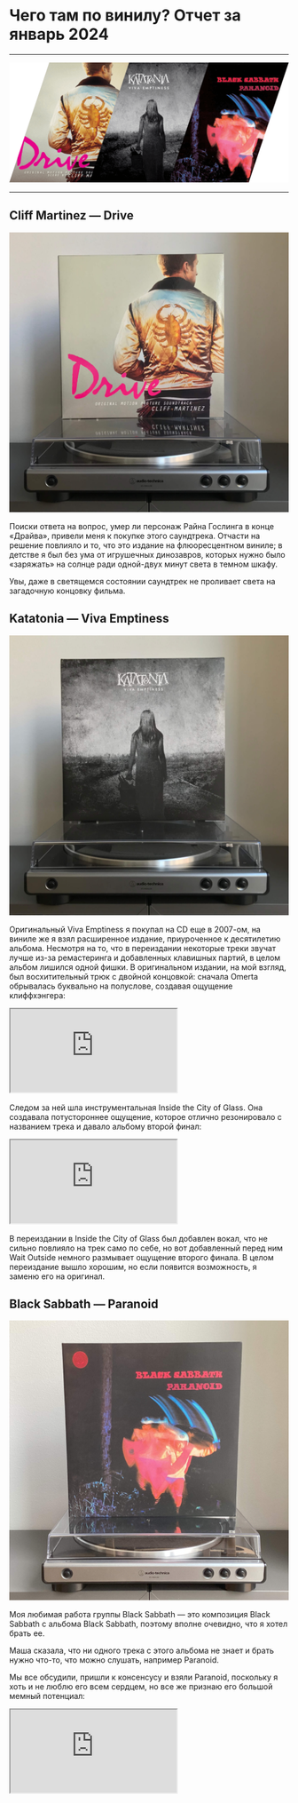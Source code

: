# Чего там по винилу? Отчет за январь 2024

***

![](./img/cover.png)

***

## Cliff Martinez — Drive

![](./img/drive.jpg)

Поиски ответа на вопрос, умер ли персонаж Райна Гослинга в конце «Драйва», привели меня к покупке этого саундтрека.
Отчасти на решение повлияло и то, что это издание на флюоресцентном виниле; в детстве я был без ума от игрушечных динозавров, которых нужно было «заряжать» на солнце ради одной-двух минут света в темном шкафу.

Увы, даже в светящемся состоянии саундтрек не проливает света на загадочную концовку фильма.

## Katatonia — Viva Emptiness

![](./img/katatonia-viva-emptiness.jpg)

Оригинальный Viva Emptiness я покупал на CD еще в 2007-ом, на виниле же я взял расширенное издание, приуроченное к десятилетию альбома. Несмотря на то, что в переиздании некоторые треки звучат лучше из-за ремастеринга и добавленных клавишных партий, в целом альбом лишился одной фишки. В оригинальном издании, на мой взгляд, был восхитительный трюк с двойной концовкой: сначала Omerta обрывалась буквально на полуслове, создавая ощущение клиффхэнгера:

<iframe src="https://www.youtube-nocookie.com/embed/3mej0gh4SBo?si=GNgSt8FKTUEqfCA3"></iframe>

Следом за ней шла инструментальная Inside the City of Glass. Она создавала потустороннее ощущение, которое отлично резонировало с названием трека и давало альбому второй финал:

<iframe src="https://www.youtube-nocookie.com/embed/7oz9Wvl87MM?si=DykwIs7NQGSv-VxW"></iframe>

В переиздании в Inside the City of Glass был добавлен вокал, что не сильно повлияло на трек само по себе, но вот добавленный перед ним Wait Outside немного размывает ощущение второго финала.  В целом переиздание вышло хорошим, но если появится возможность, я заменю его на оригинал.

## Black Sabbath — Paranoid

![](./img/black-sabbath-paranoid.jpg)

Моя любимая работа группы Black Sabbath — это композиция Black Sabbath с альбома Black Sabbath, поэтому вполне очевидно, что я хотел брать ее.

Маша сказала, что ни одного трека с этого альбома не знает и брать нужно что-то, что можно слушать, например Paranoid.

Мы все обсудили, пришли к консенсусу и взяли Paranoid, поскольку я хоть и не люблю его всем сердцем, но все же признаю его большой мемный потенциал:

<iframe src="https://www.youtube-nocookie.com/embed/kyGL8lGJ4cE?si=krnLRdwDbtm49_Rb"></iframe>
